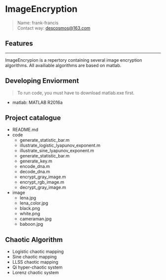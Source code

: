 # ImageEncryption
> Name: frank-francis          
Contact way: descosmos@163.com

## Features
***
ImageEncrypion is a repertory containing several image encryption algorithms.
All availiable algorithms are based on matlab.

## Developing Enviorment
> To run code, you must have to download matlab.exe first.
- matlab:   MATLAB R2016a

## Project catalogue
 
- README.md 
- code 
    - generate_statistic_bar.m 
    - illustrate_logistic_lyapunov_exponent.m 
    - illustrate_sine_lyapunov_exponent.m
    - generate_statistic_bar.m
    - generate_key.m
    - encode_dna.m
    - decode_dna.m
    - encrypt_gray_image.m
    - encrypt_rgb_image.m
    - decrypt_gray_image.m
- image 
    - lena.jpg 
    - lena_color.jpg
    - black.png
    - white.png
    - cameraman.jpg
    - baboon.jpg

## Chaotic Algorithm 
- Logistic chaotic mapping
- Sine chaotic mapping
- LLSS chaotic mapping
- Qi hyper-chaotic system
- Lorenz chaotic system
